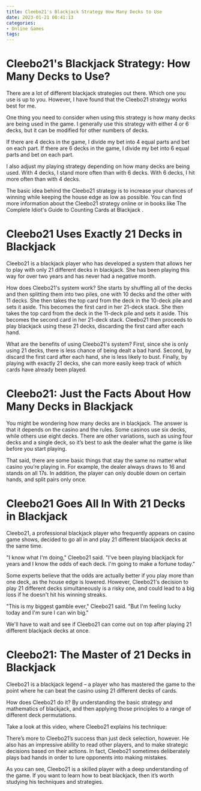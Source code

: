 ```yaml
---
title: Cleebo21's Blackjack Strategy How Many Decks to Use
date: 2023-01-21 00:41:13
categories:
- Online Games
tags:
---
```



#  Cleebo21's Blackjack Strategy: How Many Decks to Use?

There are a lot of different blackjack strategies out there. Which one you use is up to you. However, I have found that the Cleebo21 strategy works best for me.

One thing you need to consider when using this strategy is how many decks are being used in the game. I generally use this strategy with either 4 or 6 decks, but it can be modified for other numbers of decks.

If there are 4 decks in the game, I divide my bet into 4 equal parts and bet on each part. If there are 6 decks in the game, I divide my bet into 6 equal parts and bet on each part.

I also adjust my playing strategy depending on how many decks are being used. With 4 decks, I stand more often than with 6 decks. With 6 decks, I hit more often than with 4 decks.

The basic idea behind the Cleebo21 strategy is to increase your chances of winning while keeping the house edge as low as possible. You can find more information about the Cleebo21 strategy online or in books like The Complete Idiot's Guide to Counting Cards at Blackjack .

#  Cleebo21 Uses Exactly 21 Decks in Blackjack 

Cleebo21 is a blackjack player who has developed a system that allows her to play with only 21 different decks in blackjack. She has been playing this way for over two years and has never had a negative month.

How does Cleebo21's system work? She starts by shuffling all of the decks and then splitting them into two piles, one with 10 decks and the other with 11 decks. She then takes the top card from the deck in the 10-deck pile and sets it aside. This becomes the first card in her 21-deck stack. She then takes the top card from the deck in the 11-deck pile and sets it aside. This becomes the second card in her 21-deck stack. Cleebo21 then proceeds to play blackjack using these 21 decks, discarding the first card after each hand.

What are the benefits of using Cleebo21's system? First, since she is only using 21 decks, there is less chance of being dealt a bad hand. Second, by discard the first card after each hand, she is less likely to bust. Finally, by playing with exactly 21 decks, she can more easily keep track of which cards have already been played.

#  Cleebo21: Just the Facts About How Many Decks in Blackjack 

You might be wondering how many decks are in blackjack. The answer is that it depends on the casino and the rules. Some casinos use six decks, while others use eight decks. There are other variations, such as using four decks and a single deck, so it’s best to ask the dealer what the game is like before you start playing.

That said, there are some basic things that stay the same no matter what casino you’re playing in. For example, the dealer always draws to 16 and stands on all 17s. In addition, the player can only double down on certain hands, and split pairs only once.

#  Cleebo21 Goes All In With 21 Decks in Blackjack

Cleebo21, a professional blackjack player who frequently appears on casino game shows, decided to go all in and play 21 different blackjack decks at the same time.

"I know what I'm doing," Cleebo21 said. "I've been playing blackjack for years and I know the odds of each deck. I'm going to make a fortune today."

Some experts believe that the odds are actually better if you play more than one deck, as the house edge is lowered. However, Cleebo21's decision to play 21 different decks simultaneously is a risky one, and could lead to a big loss if he doesn't hit his winning streaks.

"This is my biggest gamble ever," Cleebo21 said. "But I'm feeling lucky today and I'm sure I can win big."

We'll have to wait and see if Cleebo21 can come out on top after playing 21 different blackjack decks at once.

#  Cleebo21: The Master of 21 Decks in Blackjack

Cleebo21 is a blackjack legend – a player who has mastered the game to the point where he can beat the casino using 21 different decks of cards.

How does Cleebo21 do it? By understanding the basic strategy and mathematics of blackjack, and then applying those principles to a range of different deck permutations.

Take a look at this video, where Cleebo21 explains his technique:

There’s more to Cleebo21’s success than just deck selection, however. He also has an impressive ability to read other players, and to make strategic decisions based on their actions. In fact, Cleebo21 sometimes deliberately plays bad hands in order to lure opponents into making mistakes.

As you can see, Cleebo21 is a skilled player with a deep understanding of the game. If you want to learn how to beat blackjack, then it’s worth studying his techniques and strategies.